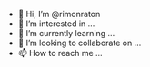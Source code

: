 - 👋 Hi, I’m @rimonraton
- 👀 I’m interested in ...
- 🌱 I’m currently learning ...
- 💞️ I’m looking to collaborate on ...
- 📫 How to reach me ...

<!---
rimonraton/rimonraton is a ✨ special ✨ repository because its `README.md` (this file) appears on your GitHub profile.
You can click the Preview link to take a look at your changes.
--->
